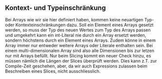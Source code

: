 
## Kontext- und Typeinschränkung

Bei Arrays wie wir sie hier definiert haben, kommen keine neuartigen Typ- oder Kontexteinschränkungen dazu. Soll ein Element eines Arrays gesetzt werden, so muss der Typ des neuen Wertes zum Typ des Arrays passen und umgekehrt kann ein int-Literal nie durch ein Array ersetzt werden, sondern höchstens durch ein Element eines Arrays. Zudem könne in einem Array immer nur entweder weitere Arrays oder Literale enthalten sein. Bei einem multi-dimensionalen Array sind also alle Dimensionen bis zur letzen nur mit Arrays befüllt.
Nur beim Slicing kommt ein neuer Check hinzu, es müssen nämlich die Längen der Slices überprüft werden. Dies kann z.T. zur Compile-Zeit geschehen, aber, da wir auch Expressions zulassen beim Beschreiben eines Slices, nicht ausschliesslich.
